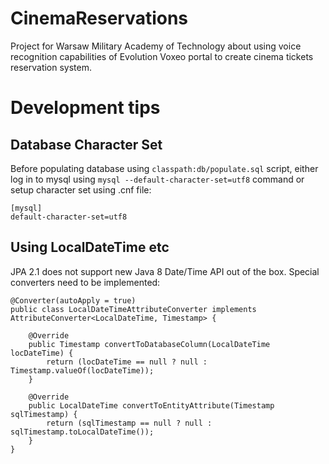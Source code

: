 # CinemaReservations
Project for Warsaw Military Academy of Technology about using voice recognition capabilities of Evolution Voxeo portal to create cinema tickets reservation system.

# Development tips
## Database Character Set
Before populating database using `classpath:db/populate.sql` script, either log in to mysql using `mysql --default-character-set=utf8` command or setup character set using .cnf file:
```
[mysql]
default-character-set=utf8
```
## Using LocalDateTime etc
JPA 2.1 does not support new Java 8 Date/Time API out of the box. Special converters need to be implemented:
```
@Converter(autoApply = true)
public class LocalDateTimeAttributeConverter implements AttributeConverter<LocalDateTime, Timestamp> {

    @Override
    public Timestamp convertToDatabaseColumn(LocalDateTime locDateTime) {
        return (locDateTime == null ? null : Timestamp.valueOf(locDateTime));
    }

    @Override
    public LocalDateTime convertToEntityAttribute(Timestamp sqlTimestamp) {
        return (sqlTimestamp == null ? null : sqlTimestamp.toLocalDateTime());
    }
}
```
